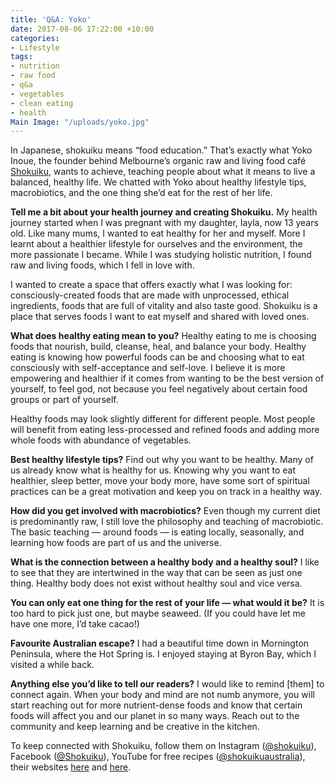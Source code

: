 ```yaml
---
title: 'Q&A: Yoko'
date: 2017-08-06 17:22:00 +10:00
categories:
- Lifestyle
tags:
- nutrition
- raw food
- q&a
- vegetables
- clean eating
- health
Main Image: "/uploads/yoko.jpg"
---
```


In Japanese, shokuiku means “food education.” That’s exactly what Yoko Inoue, the founder behind Melbourne’s organic raw and living food café [Shokuiku](shokuikuaustralia.com/), wants to achieve, teaching people about what it means to live a balanced, healthy life. We chatted with Yoko about healthy lifestyle tips, macrobiotics, and the one thing she’d eat for the rest of her life. 

**Tell me a bit about your health journey and creating Shokuiku.**
My health journey started when I was pregnant with my daughter, Iayla, now 13 years old. Like many mums, I wanted to eat healthy for her and myself. More I learnt about a healthier lifestyle for ourselves and the environment, the more passionate I became. While I was studying holistic nutrition, I found raw and living foods, which I fell in love with.

I wanted to create a space that offers exactly what I was looking for: consciously-created foods that are made with unprocessed, ethical ingredients, foods that are full of vitality and also taste good. Shokuiku is a place that serves foods I want to eat myself and shared with loved ones. 

**What does healthy eating mean to you?**
Healthy eating to me is choosing foods that nourish, build, cleanse, heal, and balance your body. Healthy eating is knowing how powerful foods can be and choosing what to eat consciously with self-acceptance and self-love. I believe it is more empowering and healthier if it comes from wanting to be the best version of yourself, to feel god, not because you feel negatively about certain food groups or part of yourself. 

Healthy foods may look slightly different for different people. Most people will benefit from eating less-processed and refined foods and adding more whole foods with abundance of vegetables. 

**Best healthy lifestyle tips?**
Find out why you want to be healthy. Many of us already know what is healthy for us. Knowing why you want to eat healthier, sleep better, move your body more, have some sort of spiritual practices can be a great motivation and keep you on track in a healthy way.

**How did you get involved with macrobiotics?**
Even though my current diet is predominantly raw, I still love the philosophy and teaching of macrobiotic. The basic teaching — around foods — is eating locally, seasonally, and learning how foods are part of us and the universe.  

**What is the connection between a healthy body and a healthy soul?**
I like to see that they are intertwined in the way that can be seen as just one thing. Healthy body does not exist without healthy soul and vice versa.

**You can only eat one thing for the rest of your life — what would it be?**
It is too hard to pick just one, but maybe seaweed. (If you could have let me have one more, I’d take cacao!)

**Favourite Australian escape?**
I had a beautiful time down in Mornington Peninsula, where the Hot Spring is. I enjoyed staying at Byron Bay, which I visited a while back.

**Anything else you’d like to tell our readers?**
I would like to remind [them] to connect again. When your body and mind are not numb anymore, you will start reaching out for more nutrient-dense foods and know that certain foods will affect you and our planet in so many ways. Reach out to the community and keep learning and be creative in the kitchen. 

To keep connected with Shokuiku, follow them on Instagram ([@shokuiku](https://www.instagram.com/shokuiku/?hl=en
)), Facebook ([@Shokuiku](https://www.facebook.com/Shokubyshokuiku/?ref=page_internal)), YouTube for free recipes ([@shokuikuaustralia](https://www.youtube.com/channel/UCzF3macy-6cIbhXasGujCBQ)), their websites [here](shokuikuaustralia.com/
) and [here](shokuikuacademy.com).
